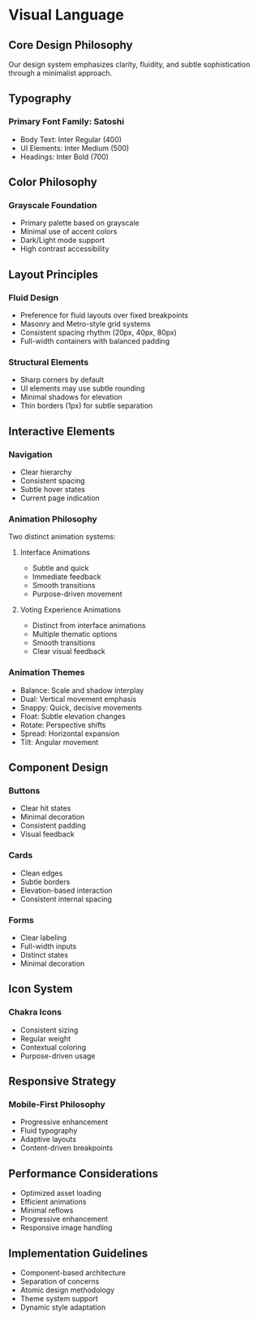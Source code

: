 # Visual Language

## Core Design Philosophy
Our design system emphasizes clarity, fluidity, and subtle sophistication through a minimalist approach.

## Typography
### Primary Font Family: Satoshi
- Body Text: Inter Regular (400)
- UI Elements: Inter Medium (500)
- Headings: Inter Bold (700)

## Color Philosophy
### Grayscale Foundation
- Primary palette based on grayscale
- Minimal use of accent colors
- Dark/Light mode support
- High contrast accessibility

## Layout Principles
### Fluid Design
- Preference for fluid layouts over fixed breakpoints
- Masonry and Metro-style grid systems
- Consistent spacing rhythm (20px, 40px, 80px)
- Full-width containers with balanced padding

### Structural Elements
- Sharp corners by default
- UI elements may use subtle rounding
- Minimal shadows for elevation
- Thin borders (1px) for subtle separation

## Interactive Elements

### Navigation
- Clear hierarchy
- Consistent spacing
- Subtle hover states
- Current page indication

### Animation Philosophy
Two distinct animation systems:

1. Interface Animations
   - Subtle and quick
   - Immediate feedback
   - Smooth transitions
   - Purpose-driven movement

2. Voting Experience Animations
   - Distinct from interface animations
   - Multiple thematic options
   - Smooth transitions
   - Clear visual feedback

### Animation Themes
- Balance: Scale and shadow interplay
- Dual: Vertical movement emphasis
- Snappy: Quick, decisive movements
- Float: Subtle elevation changes
- Rotate: Perspective shifts
- Spread: Horizontal expansion
- Tilt: Angular movement

## Component Design

### Buttons
- Clear hit states
- Minimal decoration
- Consistent padding
- Visual feedback

### Cards
- Clean edges
- Subtle borders
- Elevation-based interaction
- Consistent internal spacing

### Forms
- Clear labeling
- Full-width inputs
- Distinct states
- Minimal decoration

## Icon System
### Chakra Icons
- Consistent sizing
- Regular weight
- Contextual coloring
- Purpose-driven usage

## Responsive Strategy
### Mobile-First Philosophy
- Progressive enhancement
- Fluid typography
- Adaptive layouts
- Content-driven breakpoints
 

## Performance Considerations
- Optimized asset loading
- Efficient animations
- Minimal reflows
- Progressive enhancement
- Responsive image handling

## Implementation Guidelines
- Component-based architecture
- Separation of concerns
- Atomic design methodology
- Theme system support
- Dynamic style adaptation
 